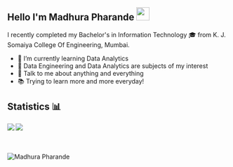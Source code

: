 ## Hello I'm Madhura Pharande <img src="https://user-images.githubusercontent.com/42378118/110234147-e3259600-7f4e-11eb-95be-0c4047144dea.gif" width="30"> 

I recently completed my Bachelor's in Information Technology 🎓 from K. J. Somaiya College Of Engineering, Mumbai. 

- 🌱 I’m currently learning Data Analytics
- 🧐 Data Engineering and Data Analytics are subjects of my interest
- 💬 Talk to me about anything and everything
- 📚 Trying to learn more and more everyday!

## Statistics  📊 

<img align="left" src="https://github-readme-stats.vercel.app/api/top-langs/?username=Mmddzz3&hide=java,c&show_icons=true&title_color=ffffff&icon_color=bb2acf&text_color=daf7dc&bg_color=151515" />
<img src = "https://github-readme-stats.vercel.app/api?username=Mmddzz3&&show_icons=true&title_color=BF8BF3&icon_color=BF8BF3&text_color=daf7dc&bg_color=151515">
<br><br><br><br>
<img src="https://komarev.com/ghpvc/?username=Mmddzz3&label=Views&color=BF8BF3&style=plastic" alt="Madhura Pharande" />


